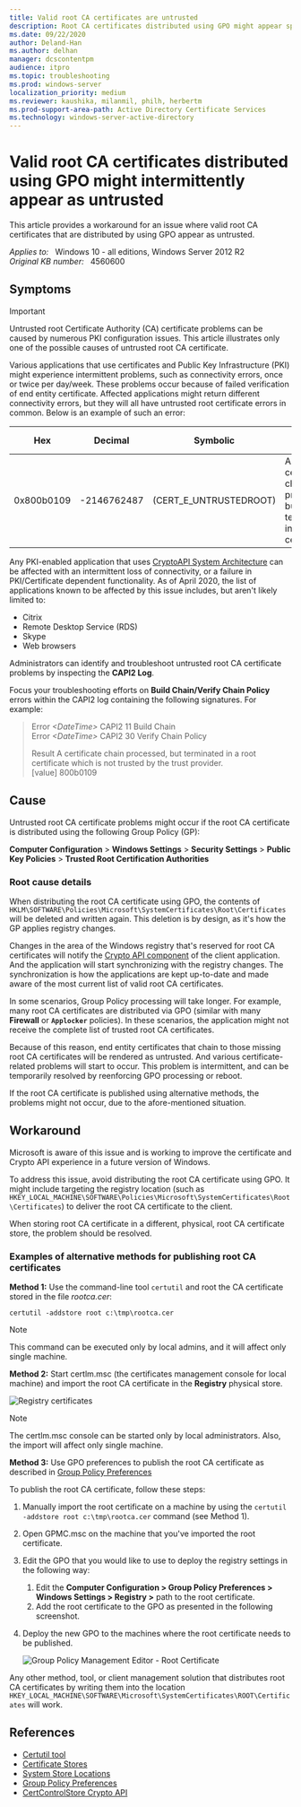 ```yaml
---
title: Valid root CA certificates are untrusted
description: Root CA certificates distributed using GPO might appear sporadically as untrusted. This article provides a workaround for this issue.
ms.date: 09/22/2020
author: Deland-Han
ms.author: delhan
manager: dcscontentpm
audience: itpro
ms.topic: troubleshooting
ms.prod: windows-server
localization_priority: medium
ms.reviewer: kaushika, milanmil, philh, herbertm
ms.prod-support-area-path: Active Directory Certificate Services
ms.technology: windows-server-active-directory
---
```

# Valid root CA certificates distributed using GPO might intermittently appear as untrusted

This article provides a workaround for an issue where valid root CA certificates that are distributed by using GPO appear as untrusted.

_Applies to:_ &nbsp; Windows 10 - all editions, Windows Server 2012 R2  
_Original KB number:_ &nbsp; 4560600

## Symptoms

> [!IMPORTANT]
> Untrusted root Certificate Authority (CA) certificate problems can be caused by numerous PKI configuration issues. This article illustrates only one of the possible causes of untrusted root CA certificate.

Various applications that use certificates and Public Key Infrastructure (PKI) might experience intermittent problems, such as connectivity errors, once or twice per day/week. These problems occur because of failed verification of end entity certificate. Affected applications might return different connectivity errors, but they will all have untrusted root certificate errors in common. Below is an example of such an error:

|Hex|Decimal|Symbolic|Text version|
|---|---|---|---|
|0x800b0109|-2146762487|(CERT_E_UNTRUSTEDROOT)|A certificate chain processed, but terminated in a root certificate|

Any PKI-enabled application that uses [CryptoAPI System Architecture](/windows/win32/seccrypto/cryptoapi-system-architecture) can be affected with an intermittent loss of connectivity, or a failure in PKI/Certificate dependent functionality. As of April 2020, the list of applications known to be affected by this issue includes, but aren't likely limited to:

- Citrix
- Remote Desktop Service (RDS)
- Skype
- Web browsers

Administrators can identify and troubleshoot untrusted root CA certificate problems by inspecting the **CAPI2 Log**.

Focus your troubleshooting efforts on **Build Chain/Verify Chain Policy** errors within the CAPI2 log containing the following signatures. For example:

> Error *\<DateTime>* CAPI2 11 Build Chain  
> Error *\<DateTime>* CAPI2 30 Verify Chain Policy
>
> Result A certificate chain processed, but terminated in a root certificate which is not trusted by the trust provider.  
> [value] 800b0109

## Cause

Untrusted root CA certificate problems might occur if the root CA certificate is distributed using the following Group Policy (GP):

**Computer Configuration** > **Windows Settings** > **Security Settings** > **Public Key Policies** > **Trusted Root Certification Authorities**

### Root cause details

When distributing the root CA certificate using GPO, the contents of `HKLM\SOFTWARE\Policies\Microsoft\SystemCertificates\Root\Certificates` will be deleted and written again. This deletion is by design, as it's how the GP applies registry changes.

Changes in the area of the Windows registry that's reserved for root CA certificates will notify the [Crypto API component](/windows/win32/api/wincrypt/nf-wincrypt-certcontrolstore) of the client application. And the application will start synchronizing with the registry changes. The synchronization is how the applications are kept up-to-date and made aware of the most current list of valid root CA certificates.

In some scenarios, Group Policy processing will take longer. For example, many root CA certificates are distributed via GPO (similar with many **Firewall** or **`Applocker`** policies). In these scenarios, the application might not receive the complete list of trusted root CA certificates.

Because of this reason, end entity certificates that chain to those missing root CA certificates will be rendered as untrusted. And various certificate-related problems will start to occur. This problem is intermittent, and can be temporarily resolved by reenforcing GPO processing or reboot.

If the root CA certificate is published using alternative methods, the problems might not occur, due to the afore-mentioned situation. 

## Workaround

Microsoft is aware of this issue and is working to improve the certificate and Crypto API experience in a future version of Windows.

To address this issue, avoid distributing the root CA certificate using GPO. It might include targeting the registry location (such as `HKEY_LOCAL_MACHINE\SOFTWARE\Policies\Microsoft\SystemCertificates\Root\Certificates`) to deliver the root CA certificate to the client.

When storing root CA certificate in a different, physical, root CA certificate store, the problem should be resolved.

### Examples of alternative methods for publishing root CA certificates

**Method 1:**  Use the command-line tool `certutil` and root the CA certificate stored in the file *rootca.cer*:

```console
certutil -addstore root c:\tmp\rootca.cer
```  

> [!NOTE]
> This command can be executed only by local admins, and it will affect only single machine.

**Method 2:** Start certlm.msc (the certificates management console for local machine) and import the root CA certificate in the **Registry** physical store.

![Registry certificates](./media/valid-root-ca-certificates-untrusted/root-ca-certificate-in-registry.jpg)

> [!NOTE]
> The certlm.msc console can be started only by local administrators. Also, the import will affect only single machine.

**Method 3:** Use GPO preferences to publish the root CA certificate as described in [Group Policy Preferences](/previous-versions/windows/it-pro/windows-server-2012-R2-and-2012/dn581922%28v=ws.11%29)

To publish the root CA certificate, follow these steps:

1. Manually import the root certificate on a machine by using the `certutil -addstore root c:\tmp\rootca.cer` command (see Method 1).
2. Open GPMC.msc on the machine that you've imported the root certificate.
3. Edit the GPO that you would like to use to deploy the registry settings in the following way:
    1. Edit the **Computer Configuration > Group Policy Preferences > Windows Settings > Registry >** path to the root certificate.
    2. Add the root certificate to the GPO as presented in the following screenshot.
4. Deploy the new GPO to the machines where the root certificate needs to be published. 

    ![Group Policy Management Editor - Root Certificate](./media/valid-root-ca-certificates-untrusted/deploy-gpo-to-target-machine.jpg)

Any other method, tool, or client management solution that distributes root CA certificates by writing them into the location `HKEY_LOCAL_MACHINE\SOFTWARE\Microsoft\SystemCertificates\ROOT\Certificates` will work.

## References

- [Certutil tool](/windows-server/administration/windows-commands/certutil)
- [Certificate Stores](/windows-hardware/drivers/install/local-machine-and-current-user-certificate-stores)
- [System Store Locations](/windows/win32/seccrypto/system-store-locations)
- [Group Policy Preferences](/previous-versions/windows/it-pro/windows-server-2012-r2-and-2012/dn581922(v=ws.11))
- [CertControlStore Crypto API](/windows/win32/api/wincrypt/nf-wincrypt-certcontrolstore)
